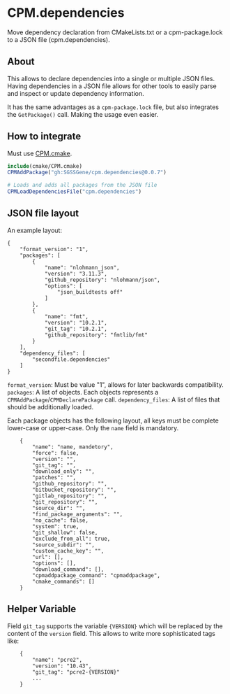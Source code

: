 # CPM.dependencies

Move dependency declaration from CMakeLists.txt or a cpm-package.lock to a JSON file (cpm.dependencies).

## About

This allows to declare dependencies into a single or multiple JSON files.
Having dependencies in a JSON file allows for other tools to easily parse and inspect or update dependency information.

It has the same advantages as a `cpm-package.lock` file, but also integrates the `GetPackage()` call. Making the usage even easier.

## How to integrate

Must use [CPM.cmake](https://github.com/cpm-cmake/CPM.cmake).

```cmake
include(cmake/CPM.cmake)
CPMAddPackage("gh:SGSSGene/cpm.dependencies@0.0.7")

# Loads and adds all packages from the JSON file
CPMLoadDependenciesFile("cpm.dependencies")
```

## JSON file layout

An example layout:
```
{
    "format_version": "1",
    "packages": [
        {
            "name": "nlohmann_json",
            "version": "3.11.3",
            "github_repository": "nlohmann/json",
            "options": [
                "json_buildtests off"
            ]
        },
        {
            "name": "fmt",
            "version": "10.2.1",
            "git_tag": "10.2.1",
            "github_repository": "fmtlib/fmt"
        }
    ],
    "dependency_files": [
        "secondfile.dependencies"
    ]
}
```
`format_version`: Must be value "1", allows for later backwards compatibility.
`packages`: A list of objects. Each objects represents a `CPMAddPackage`/`CPMDeclarePackage` call.
`dependency_files`: A list of files that should be additionally loaded.

Each package objects has the following layout, all keys must be complete lower-case or upper-case.
Only the `name` field is mandatory.
```
    {
        "name": "name, mandetory",
        "force": false,
        "version": "",
        "git_tag": "",
        "download_only": "",
        "patches": "",
        "github_repository": "",
        "bitbucket_repository": "",
        "gitlab_repository": "",
        "git_repository": "",
        "source_dir": "",
        "find_package_arguments": "",
        "no_cache": false,
        "system": true,
        "git_shallow": false,
        "exclude_from_all": true,
        "source_subdir": "",
        "custom_cache_key": "",
        "url": [],
        "options": [],
        "download_command": [],
        "cpmaddpackage_command": "cpmaddpackage",
        "cmake_commands": []
    }
```

## Helper Variable
Field `git_tag` supports the variable `{VERSION}` which will be replaced by the content of the `version` field.
This allows to write more sophisticated tags like:
```
    {
        "name": "pcre2",
        "version": "10.43",
        "git_tag": "pcre2-{VERSION}"
        ...
    }
```
